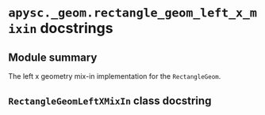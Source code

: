 # `apysc._geom.rectangle_geom_left_x_mixin` docstrings

## Module summary

The left x geometry mix-in implementation for the `RectangleGeom`.

## `RectangleGeomLeftXMixIn` class docstring